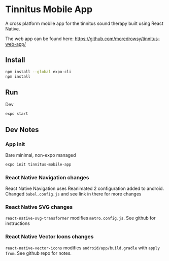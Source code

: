 # Tinnitus Mobile App

A cross platform mobile app for the tinnitus sound therapy built using React Native.

The web app can be found here: <https://github.com/moredrowsy/tinnitus-web-app/>

## Install

```bash
npm install --global expo-cli
npm install
```

## Run

Dev

```bash
expo start
```

## Dev Notes

### App init

Bare minimal, non-expo managed

```bash
expo init tinnitus-mobile-app
```

### React Native Navigation changes

React Native Navigation uses Reanimated 2 configuration added to android. Changed `babel.config.js` and see link in there for more changes

### React Native SVG changes

`react-native-svg-transformer` modifies `metro.config.js`. See github for instructions

### React Native Vector Icons changes

`react-native-vector-icons` modifies `android/app/build.gradle` with `apply from`.
See github repo for notes.
